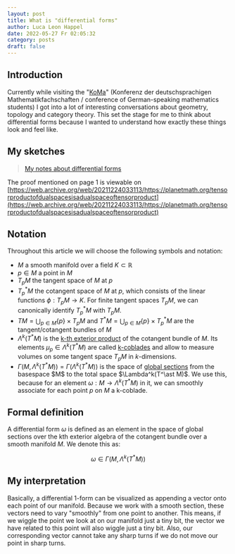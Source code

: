 ```yaml
---
layout: post
title: What is "differential forms"
author: Luca Leon Happel
date: 2022-05-27 Fr 02:05:32
category: posts
draft: false
---
```


<!-- FIX: change date +1 day -->

## Introduction

Currently while visiting the "[KoMa](http://die-koma.org/)"
(Konferenz der deutschsprachigen Mathematikfachschaften / conference of
German-speaking mathematics students) I got into a lot of interesting
conversations about geometry, topology and category theory. This set
the stage for me to think about differential forms because I wanted to
understand how exactly these things look and feel like.

## My sketches

<blockquote class="imgur-embed-pub" lang="en" data-id="a/2bqRwJy">
<a href="//imgur.com/a/2bqRwJy">My notes about differential forms</a>
</blockquote>
<script async src="//s.imgur.com/min/embed.js" charset="utf-8"></script>

The proof mentioned on page 1 is viewable on [https://web.archive.org/web/20211224033113/https://planetmath.org/tensorproductofdualspacesisadualspaceoftensorproduct](https://web.archive.org/web/20211224033113/https://planetmath.org/tensorproductofdualspacesisadualspaceoftensorproduct)

## Notation

Throughout this article we will choose the following symbols and notation:

- $M$ a smooth manifold over a field $K\subset \mathbb{R}$
- $p\in M$ a point in $M$
- $T_p M$ the tangent space of $M$ at $p$
- $T_p^\ast M$ the cotangent space of $M$ at $p$, which
  consists of the linear functions $\phi: T_p M \to K$.
  For finite tangent spaces $T_p M$, we can canonically
  identify $T_p^\ast M$ with $T_p M$.
- $T M = \bigcup_{p\in M} \{p\}\times T_p M$ and
  $T^\ast M = \bigcup_{p\in M} \{p\}\times T_p^\ast M$
  are the tangent/cotangent bundles of $M$
- $\Lambda^k(T^\ast M)$ is the
  [k-th exterior product](https://en.wikipedia.org/wiki/Exterior_algebra)
  of the cotangent bundle of $M$.
  Its elements $\mu_p\in\Lambda^k(T^\ast M)$ are called
  [k-coblades](https://en.wikipedia.org/wiki/Blade_(geometry)) and
  allow to measure volumes on some tangent space $T_pM$ in $k$-dimensions.
- $\Gamma(M, \Lambda^k(T^\ast M)) = \Gamma(\Lambda^k(T^\ast M))$
  is the space of
  [global sections](https://en.wikipedia.org/wiki/Section_(fiber_bundle))
  from the basespace $M$ to the total space $\Lambda^k(T^\ast M)$.
  We use this, because for an element
  $\omega:M \to \Lambda^k(T^\ast M)$ 
  in it, we can smoothly associate for each point $p$ on $M$
  a k-coblade.

## Formal definition

A differential form $\omega$ is defined as an element
in the space of global sections over the kth exterior algebra
of the cotangent bundle over a smooth manifold $M$. We denote this
as:

$$\omega \in \Gamma(M, \Lambda^k(T^\ast M))$$

## My interpretation

Basically, a differential 1-form can be visualized as appending
a vector onto each point of our manifold. Because we work with a smooth
section, these vectors need to vary "smoothly" from one point to
another. This means, if we wiggle the point we look at on our manifold
just a tiny bit, the vector we have related to this point will also
wiggle just a tiny bit. Also, our corresponding vector cannot take any
sharp turns if we do not move our point in sharp turns.
